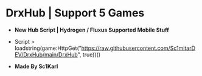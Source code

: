 # DrxHub | Support 5 Games
- **New Hub Script | Hydrogen / Fluxus Supported Mobile Stuff**

- Script > loadstring(game:HttpGet("https://raw.githubusercontent.com/Sc1mitarDEV/DrxHub/main/DrxHub", true))()
- **Made By Sc1Karl**
